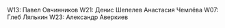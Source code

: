 W13: Павел Овчинников
W21: Денис Шепелев Анастасия Чемлёва
W07: Глеб Лялькин
W23: Александр Аверкиев